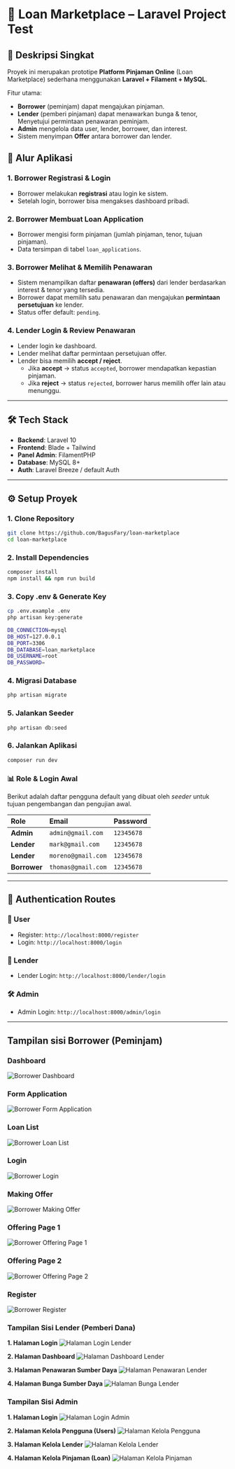 # 📑 Loan Marketplace – Laravel Project Test

## 📌 Deskripsi Singkat
Proyek ini merupakan prototipe **Platform Pinjaman Online** (Loan Marketplace) sederhana menggunakan **Laravel + Filament + MySQL**.  

Fitur utama:
- **Borrower** (peminjam) dapat mengajukan pinjaman.  
- **Lender** (pemberi pinjaman) dapat menawarkan bunga & tenor, Menyetujui permintaan penawaran peminjam.  
- **Admin** mengelola data user, lender, borrower, dan interest.  
- Sistem menyimpan **Offer** antara borrower dan lender.  

## 🚀 Alur Aplikasi

### 1. Borrower Registrasi & Login
- Borrower melakukan **registrasi** atau login ke sistem.
- Setelah login, borrower bisa mengakses dashboard pribadi.

### 2. Borrower Membuat Loan Application
- Borrower mengisi form pinjaman (jumlah pinjaman, tenor, tujuan pinjaman).
- Data tersimpan di tabel `loan_applications`.

### 3. Borrower Melihat & Memilih Penawaran
- Sistem menampilkan daftar **penawaran (offers)** dari lender berdasarkan interest & tenor yang tersedia.
- Borrower dapat memilih satu penawaran dan mengajukan **permintaan persetujuan** ke lender.
- Status offer default: `pending`.

### 4. Lender Login & Review Penawaran
- Lender login ke dashboard.
- Lender melihat daftar permintaan persetujuan offer.
- Lender bisa memilih **accept / reject**.
  - Jika **accept** → status `accepted`, borrower mendapatkan kepastian pinjaman.
  - Jika **reject** → status `rejected`, borrower harus memilih offer lain atau menunggu.


---

## 🛠️ Tech Stack
- **Backend**: Laravel 10  
- **Frontend**: Blade + Tailwind  
- **Panel Admin**: FilamentPHP  
- **Database**: MySQL 8+  
- **Auth**: Laravel Breeze / default Auth  

---

## ⚙️ Setup Proyek

### 1. Clone Repository
```bash
git clone https://github.com/BagusFary/loan-marketplace
cd loan-marketplace
```

### 2. Install Dependencies
```bash
composer install
npm install && npm run build
```

### 3. Copy .env & Generate Key
```bash
cp .env.example .env
php artisan key:generate
```

```bash
DB_CONNECTION=mysql
DB_HOST=127.0.0.1
DB_PORT=3306
DB_DATABASE=loan_marketplace
DB_USERNAME=root
DB_PASSWORD=
```

### 4. Migrasi Database
```bash
php artisan migrate
```

### 5. Jalankan Seeder
```bash
php artisan db:seed
```

### 6. Jalankan Aplikasi
```bash
composer run dev
```

### 📊 Role & Login Awal

Berikut adalah daftar pengguna default yang dibuat oleh *seeder* untuk tujuan pengembangan dan pengujian awal.

| Role | Email | Password |
| :--- | :--- | :--- |
| **Admin** | `admin@gmail.com` | `12345678` |
| **Lender** | `mark@gmail.com` | `12345678` |
| **Lender** | `moreno@gmail.com` | `12345678` |
| **Borrower** | `thomas@gmail.com` | `12345678` |

---

## 🔑 Authentication Routes

### 👤 User
- Register: `http://localhost:8000/register`  
- Login: `http://localhost:8000/login`  

### 💼 Lender
- Lender Login: `http://localhost:8000/lender/login`  

### 🛠️ Admin
- Admin Login: `http://localhost:8000/admin/login`  
  
---

## Tampilan sisi Borrower (Peminjam)

### Dashboard
![Borrower Dashboard](screenshots/borrower/borrower_dashboard.png)

### Form Application
![Borrower Form Application](screenshots/borrower/borrower_form_application.png)

### Loan List
![Borrower Loan List](screenshots/borrower/borrower_loan_list.png)

### Login
![Borrower Login](screenshots/borrower/borrower_login.png)

### Making Offer
![Borrower Making Offer](screenshots/borrower/borrower_making_offer.png)

### Offering Page 1
![Borrower Offering Page 1](screenshots/borrower/borrower_offering_page.png)

### Offering Page 2
![Borrower Offering Page 2](screenshots/borrower/borrower_offering_page_2.png)

### Register
![Borrower Register](screenshots/borrower/borrower_register.png)


### Tampilan Sisi Lender (Pemberi Dana)

**1. Halaman Login**
![Halaman Login Lender](screenshots/lender/lender_login.png)

**2. Halaman Dashboard**
![Halaman Dashboard Lender](screenshots/lender/lender_dashboard.png)

**3. Halaman Penawaran Sumber Daya**
![Halaman Penawaran Lender](screenshots/lender/lender_offer_resource.png)

**4. Halaman Bunga Sumber Daya**
![Halaman Bunga Lender](screenshots/lender/lender_interest_resource.png)


### Tampilan Sisi Admin

**1. Halaman Login**
![Halaman Login Admin](screenshots/admin/admin_login.png)

**2. Halaman Kelola Pengguna (Users)**
![Halaman Kelola Pengguna](screenshots/admin/admin_users_resource.png)

**3. Halaman Kelola Lender**
![Halaman Kelola Lender](screenshots/admin/admin_lender_resource.png)

**4. Halaman Kelola Pinjaman (Loan)**
![Halaman Kelola Pinjaman](screenshots/admin/admin_loan_resource.png)
